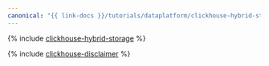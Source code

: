 ```yaml
---
canonical: "{{ link-docs }}/tutorials/dataplatform/clickhouse-hybrid-storage"
---
```


{% include [clickhouse-hybrid-storage](../../_tutorials/dataplatform/clickhouse-hybrid-storage.md) %}

{% include [clickhouse-disclaimer](../../_includes/clickhouse-disclaimer.md) %}
